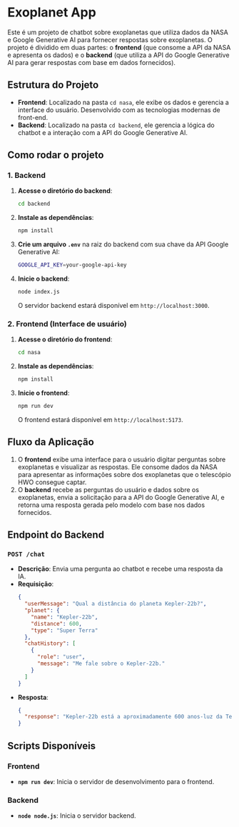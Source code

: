 # Exoplanet App

Este é um projeto de chatbot sobre exoplanetas que utiliza dados da NASA e Google Generative AI para fornecer respostas sobre exoplanetas. O projeto é dividido em duas partes: o **frontend** (que consome a API da NASA e apresenta os dados) e o **backend** (que utiliza a API do Google Generative AI para gerar respostas com base em dados fornecidos).

## Estrutura do Projeto

- **Frontend**: Localizado na pasta `cd nasa`, ele exibe os dados e gerencia a interface do usuário. Desenvolvido com as tecnologias modernas de front-end.
- **Backend**: Localizado na pasta `cd backend`, ele gerencia a lógica do chatbot e a interação com a API do Google Generative AI.

## Como rodar o projeto

### 1. Backend

1. **Acesse o diretório do backend**:
   ```bash
   cd backend
   ```

2. **Instale as dependências**:
   ```bash
   npm install
   ```

3. **Crie um arquivo `.env`** na raiz do backend com sua chave da API Google Generative AI:
   ```bash
   GOOGLE_API_KEY=your-google-api-key
   ```

4. **Inicie o backend**:
   ```bash
   node index.js
   ```

   O servidor backend estará disponível em `http://localhost:3000`.

### 2. Frontend (Interface de usuário)

1. **Acesse o diretório do frontend**:
   ```bash
   cd nasa
   ```

2. **Instale as dependências**:
   ```bash
   npm install
   ```

3. **Inicie o frontend**:
   ```bash
   npm run dev
   ```

   O frontend estará disponível em `http://localhost:5173`.

## Fluxo da Aplicação

1. O **frontend** exibe uma interface para o usuário digitar perguntas sobre exoplanetas e visualizar as respostas. Ele consome dados da NASA para apresentar as informações sobre dos exoplanetas que o telescópio HWO consegue captar.
2. O **backend** recebe as perguntas do usuário e dados sobre os exoplanetas, envia a solicitação para a API do Google Generative AI, e retorna uma resposta gerada pelo modelo com base nos dados fornecidos.

## Endpoint do Backend

### `POST /chat`
- **Descrição**: Envia uma pergunta ao chatbot e recebe uma resposta da IA.
- **Requisição**:
  ```json
  {
    "userMessage": "Qual a distância do planeta Kepler-22b?",
    "planet": {
      "name": "Kepler-22b",
      "distance": 600,
      "type": "Super Terra"
    },
    "chatHistory": [
      {
        "role": "user",
        "message": "Me fale sobre o Kepler-22b."
      }
    ]
  }
  ```
- **Resposta**:
  ```json
  {
    "response": "Kepler-22b está a aproximadamente 600 anos-luz da Terra e é classificado como uma Super Terra."
  }
  ```

## Scripts Disponíveis

### Frontend

- **`npm run dev`**: Inicia o servidor de desenvolvimento para o frontend.

### Backend

- **`node node.js`**: Inicia o servidor backend.

